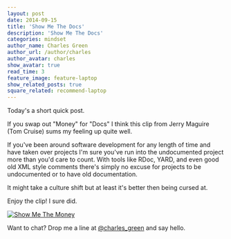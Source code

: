 ```yaml
---
layout: post
date: 2014-09-15
title: 'Show Me The Docs'
description: 'Show Me The Docs'
categories: mindset
author_name: Charles Green
author_url: /author/charles
author_avatar: charles
show_avatar: true
read_time: 3
feature_image: feature-laptop
show_related_posts: true
square_related: recommend-laptop
---
```


Today's a short quick post.  

If you swap out "Money" for "Docs" I think this clip from Jerry Maguire (Tom Cruise) sums my feeling up quite well.

If you've been around software development for any length of time and have taken over projects I'm sure you've run into the undocumented project more than you'd care to count.  With tools like RDoc, YARD, and even good old XML style comments there's simply no excuse for projects to be undocumented or to have old documentation.  

It might take a culture shift but at least it's better then being cursed at.  

Enjoy the clip! I sure did.


[![Show Me The Money](http://www.charlesgreen.org/assets/images/money.png)](http://www.youtube.com/watch?v=TuQC5hhhqkY)


Want to chat? Drop me a line at [@charles_green](http://www.twitter.com/charles_green) and say hello.
